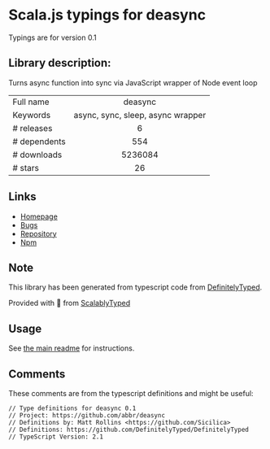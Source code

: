 
# Scala.js typings for deasync

Typings are for version 0.1

## Library description:
Turns async function into sync via JavaScript wrapper of Node event loop

|                    |                 |
| ------------------ | :-------------: |
| Full name          | deasync |
| Keywords           | async, sync, sleep, async wrapper |
| # releases         | 6 |
| # dependents       | 554 |
| # downloads        | 5236084 |
| # stars            | 26 |

## Links
- [Homepage](https://github.com/abbr/deasync)
- [Bugs](https://github.com/abbr/deasync/issues)
- [Repository](https://github.com/abbr/deasync)
- [Npm](https://www.npmjs.com/package/deasync)
    


## Note
This library has been generated from typescript code from [DefinitelyTyped](https://definitelytyped.org).

Provided with :purple_heart: from [ScalablyTyped](https://github.com/oyvindberg/ScalablyTyped)

## Usage
See [the main readme](../../readme.md) for instructions.

## Comments

These comments are from the typescript definitions and might be useful:
```
// Type definitions for deasync 0.1
// Project: https://github.com/abbr/deasync
// Definitions by: Matt Rollins <https://github.com/Sicilica>
// Definitions: https://github.com/DefinitelyTyped/DefinitelyTyped
// TypeScript Version: 2.1

```

